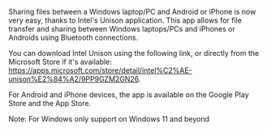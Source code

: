 Sharing files between a Windows laptop/PC and Android or iPhone is now very easy, thanks to Intel's Unison application. This app allows for file transfer and sharing between Windows laptops/PCs and iPhones or Androids using Bluetooth connections.

You can download Intel Unison using the following link, or directly from the Microsoft Store if it's available: https://apps.microsoft.com/store/detail/intel%C2%AE-unison%E2%84%A2/9PP9GZM2GN26.

For Android and iPhone devices, the app is available on the Google Play Store and the App Store.

Note: For Windows only support on Windows 11 and beyond
